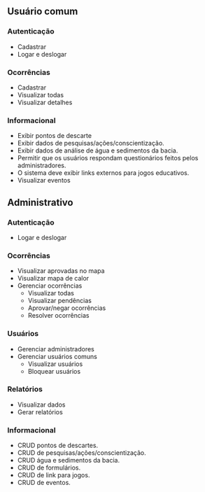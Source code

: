 ## Usuário comum

### Autenticação

- Cadastrar
- Logar e deslogar

### Ocorrências

- Cadastrar
- Visualizar todas
- Visualizar detalhes

### Informacional

- Exibir pontos de descarte
- Exibir dados de pesquisas/ações/conscientização.
- Exibir dados de análise de água e sedimentos da bacia.
- Permitir que os usuários respondam questionários feitos pelos administradores.
- O sistema deve exibir links externos para jogos educativos.
- Visualizar eventos

## Administrativo

### Autenticação

- Logar e deslogar

### Ocorrências

- Visualizar aprovadas no mapa
- Visualizar mapa de calor
- Gerenciar ocorrências
  - Visualizar todas
  - Visualizar pendências
  - Aprovar/negar ocorrências
  - Resolver ocorrências

### Usuários

- Gerenciar administradores
- Gerenciar usuários comuns
  - Visualizar usuários
  - Bloquear usuários

### Relatórios

- Visualizar dados
- Gerar relatórios

### Informacional

- CRUD pontos de descartes.
- CRUD de pesquisas/ações/conscientização.
- CRUD água e sedimentos da bacia.
- CRUD de formulários.
- CRUD de link para jogos.
- CRUD de eventos.

